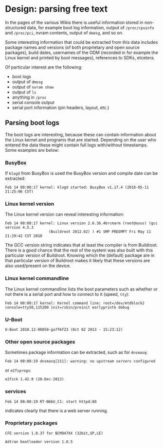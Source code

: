 # Design: parsing free text

In the pages of the various Wikis there is useful information stored in
non-structured data, for example boot log information, output of
`/proc/cpuinfo` and `/proc/pci`, nvram contents, output of `dmesg`,
and so on.

Some interesting information that could be extracted from this data includes
package names and versions (of both proprietary and open source packages),
build dates, usernames of the ODM (recorded in for example the Linux kernel
and printed by boot messages), references to SDKs, etcetera.

Of particular interest are the following:

* boot logs
* output of `dmesg`
* output of `nvram show`
* output of `ls`
* anything in `/proc`
* serial console output
* serial port information (pin headers, layout, etc.)

## Parsing boot logs

The boot logs are interesting, because these can contain information about the
Linux kernel and programs that are started. Depending on the user who entered
the data these might contain full logs with/without timestamps. Some examples
are below:

### BusyBox

If `klogd` from BusyBox is used the BusyBox version and compile date can be
extracted:

```
Feb 14 00:00:17 kernel: klogd started: BusyBox v1.17.4 (2018-05-11 21:25:06 CST)
```

### Linux kernel version

The Linux kernel version can reveal interesting information:

```
Feb 14 00:00:17 kernel: Linux version 2.6.36.4brcmarm (root@asus) (gcc version 4.5.3 
                    (Buildroot 2012.02) ) #1 SMP PREEMPT Fri May 11 21:29:42 CST 2018
```

The GCC version string indicates that at least the compiler is from Buildroot.
There is a good chance that the rest of the system was also built with
this particular version of Buildroot. Knowing which the (default) package are
in that particular version of Buildroot makes it likely that these versions are
also used/present on the device.

### Linux kernel commandline

The Linux kernel commandline lists the boot parameters such as whether or not
there is a serial port and how to connect to it (speed, `tty`):

```
Feb 14 00:00:17 kernel: Kernel command line: root=/dev/mtdblock2 console=ttyS0,115200 init=/sbin/preinit earlyprintk debug
```

### U-Boot

```
U-Boot 2010.12-00050-ga7f6f23 (Oct 02 2013 - 15:23:12)
```

### Other open source packages

Sometimes package information can be extracted, such as for `dnsmasq`:

```
Feb 14 00:00:19 dnsmasq[211]: warning: no upstream servers configured
```

or `e2fsprogs`:

```
e2fsck 1.42.9 (28-Dec-2013)
```

### services

```
Feb 14 00:00:19 RT-N66U_C1: start httpd:80
```

indicates clearly that there is a web server running.

### Proprietary packages

```
CFE version 1.0.37 for BCM947XX (32bit,SP,LE)
```

```
Adtran bootloader version 1.0.5
```
